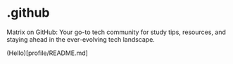 # .github
Matrix on GitHub: Your go-to tech community for study tips, resources, and staying ahead in the ever-evolving tech landscape.

(Hello)[profile/README.md]
